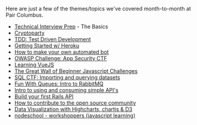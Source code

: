 Here are just a few of the themes/topics we've covered month-to-month at Pair Columbus.

- [Technical Interview Prep](https://github.com/paircolumbus/technical-interview-prep) - The Basics
- [Cryptoparty](https://gist.github.com/jaybobo/7d5bf8d0f5835c5c4b57c5f73a294fb5)
- [TDD: Test Driven Development](https://gist.github.com/jaybobo/cf45ff94da98c026f5c14f418cbb162f)
- [Getting Started w/ Heroku](https://gist.github.com/jaybobo/85b85bbf8a15787bb6e98114b5738e65)
- [How to make your own automated bot](https://gist.github.com/jaybobo/bb4160e3d6534a187d30ba1592dc67ab)
- [OWASP Challenge: App Security CTF](https://gist.github.com/jaybobo/fff477e0434c8623129e6ba3628d5789)
- [Learning VueJS](https://gist.github.com/jaybobo/a2260fbd2c2b840193438dbd92733813)
- [The Great Wall of Beginner Javascript Challenges](https://github.com/paircolumbus/js-drills)
- [SQL CTF: Importing and querying datasets](https://gist.github.com/jaybobo/1157fff2e7d0386f7604c7554b6df8ea)
- [Fun With Queues: Intro to RabbitMQ](https://gist.github.com/jaybobo/ddbb6d46cf0549b488eff2ade1203227)
- [Intro to using and consuming simple API's](https://gist.github.com/jaybobo/abfff427480d329f00f7e9aedcc29004)
- [Build your first Rails API](https://github.com/paircolumbus/build-an-api)
- [How to contribute to the open source community](https://gist.github.com/jaybobo/f38650c46f6fa5d517f1bbe0a44ed62f)
- [Data Visualization with Highcharts, chartjs & D3](https://gist.github.com/jaybobo/06fc4b5c6e72d39d6f246e45b88a9416)
- [nodeschool - workshoppers (javascript learning)](http://nodeschool.io)
